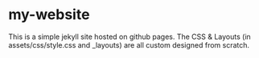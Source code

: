 # my-website

This is a simple jekyll site hosted on github pages. The CSS & Layouts (in assets/css/style.css and \_layouts) are all custom designed from scratch.
